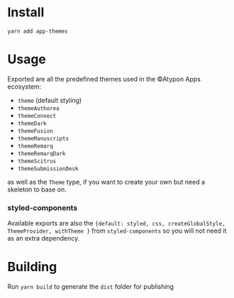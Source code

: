 # Install

`yarn add app-themes`

# Usage

Exported are all the predefined themes used in the ©Atypon Apps ecosystem:
- `theme` (default styling)
- `themeAuthorea`
- `themeConnect`
- `themeDark`
- `themeFusion`
- `themeManuscripts`
- `themeRemarq`
- `themeRemarqDark`
- `themeScitrus`
- `themeSubmissionDesk`

as well as the `Theme` type, if you want to create your own but need a skeleton to base on.

### styled-components
Available exports are also the ``{default: styled, css, createGlobalStyle, ThemeProvider, withTheme }``  from `styled-components` so you will not need it as an extra dependency.

# Building

Run `yarn build` to generate the `dist` folder for publishing
